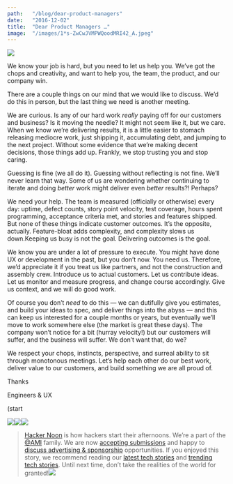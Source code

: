 ```yaml
---
path:	"/blog/dear-product-managers"
date:	"2016-12-02"
title:	"Dear Product Managers …"
image:	"/images/1*s-ZwCwJVMPWQoodMRI42_A.jpeg"
---
```


![](/images/1*s-ZwCwJVMPWQoodMRI42_A.jpeg)

We know your job is hard, but you need to let us help you. We’ve got the chops and creativity, and want to help you, the team, the product, and our company win.

There are a couple things on our mind that we would like to discuss. We’d do this in person, but the last thing we need is another meeting.

We are curious. Is any of our hard work *really* paying off for our customers and business? Is it moving the needle? It might not seem like it, but we care. When we know we’re delivering results, it is a little easier to stomach releasing mediocre work, just shipping it, accumulating debt, and jumping to the next project. Without some evidence that we’re making decent decisions, those things add up. Frankly, we stop trusting you and stop caring.

Guessing is fine (we all do it). Guessing without reflecting is not fine. We’ll never learn that way. Some of us are wondering whether continuing to iterate and doing *better* work might deliver even *better* results?! Perhaps?

We need your help. The team is measured (officially or otherwise) every day: uptime, defect counts, story point velocity, test coverage, hours spent programming, acceptance criteria met, and stories and features shipped. But none of these things indicate customer outcomes. It’s the opposite, actually. Feature-bloat adds complexity, and complexity slows us down.Keeping us busy is not the goal. Delivering outcomes is the goal.

We know you are under a lot of pressure to execute. You might have done UX or development in the past, but you don’t now. You need us. Therefore, we’d appreciate it if you treat us like partners, and not the construction and assembly crew. Introduce us to actual customers. Let us contribute ideas. Let us monitor and measure progress, and change course accordingly. Give us context, and we will do good work.

Of course you don’t *need* to do this — we can dutifully give you estimates, and build your ideas to spec, and deliver things into the abyss — and this can keep us interested for a couple months or years, but eventually we’ll move to work somewhere else (the market is great these days). The company won’t notice for a bit (hurray velocity!) but our customers will suffer, and the business will suffer. We don’t want that, do we?

We respect your chops, instincts, perspective, and surreal ability to sit through monotonous meetings. Let’s help each other do our best work, deliver value to our customers, and build something we are all proud of.

Thanks

Engineers & UX

(start

[![](/images/1*0hqOaABQ7XGPT-OYNgiUBg.png)](http://bit.ly/HackernoonFB)[![](/images/1*Vgw1jkA6hgnvwzTsfMlnpg.png)](https://goo.gl/k7XYbx)[![](/images/1*gKBpq1ruUi0FVK2UM_I4tQ.png)](https://goo.gl/4ofytp)
> [Hacker Noon](http://bit.ly/Hackernoon) is how hackers start their afternoons. We’re a part of the [@AMI](http://bit.ly/atAMIatAMI) family. We are now [accepting submissions](http://bit.ly/hackernoonsubmission) and happy to [discuss advertising & sponsorship](mailto:partners@amipublications.com) opportunities.
> If you enjoyed this story, we recommend reading our [latest tech stories](http://bit.ly/hackernoonlatestt) and [trending tech stories](https://hackernoon.com/trending). Until next time, don’t take the realities of the world for granted!![](/images/1*35tCjoPcvq6LbB3I6Wegqw.jpeg)